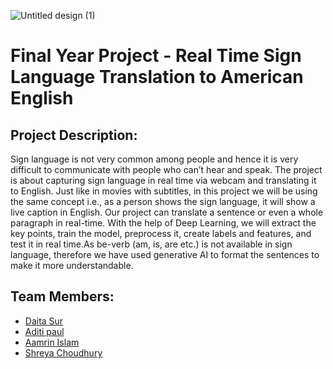 
![Untitled design (1)](https://github.com/daita-sur/Final-Year-Project/assets/68693240/7faddbce-9b8d-4171-932e-949a36611f7e)



**Final Year Project - Real Time Sign Language Translation to American English**
==============================

**Project Description:**
----------------------
Sign language is not very common among people and hence it is very difficult to communicate with people who can’t hear and speak. The project is about capturing sign language in real time via webcam and translating it to English. Just like in movies with subtitles, in this project we will be using the same concept i.e., as a person shows the sign language, it will show a live caption in English. Our project can translate a sentence or even a whole paragraph in real-time. With the help of Deep Learning, we will extract the key points, train the model, preprocess it, create labels and features, and test it in real time.As be-verb (am, is, are etc.) is not available in sign language, therefore we have used generative AI to format the sentences to make it more understandable.
  
**Team Members:**
-----------------

*   [Daita Sur](https://github.com/daita-sur)
*   [Aditi paul](https://github.com/aditi-0610)
*   [Aamrin Islam](https://github.com/aamrin786)
*   [Shreya Choudhury](https://github.com/shreyac07 )
  
